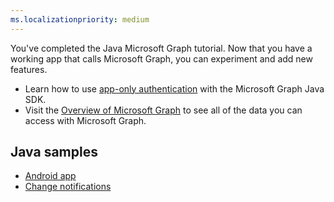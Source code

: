```yaml
---
ms.localizationpriority: medium
---
```


<!-- markdownlint-disable MD041 -->

You've completed the Java Microsoft Graph tutorial. Now that you have a working app that calls Microsoft Graph, you can experiment and add new features.

- Learn how to use [app-only authentication](/graph/tutorials/java-app-only) with the Microsoft Graph Java SDK.
- Visit the [Overview of Microsoft Graph](/graph/overview) to see all of the data you can access with Microsoft Graph.

## Java samples

- [Android app](https://github.com/microsoftgraph/msgraph-training-android)
- [Change notifications](https://github.com/microsoftgraph/java-spring-webhooks-sample)
